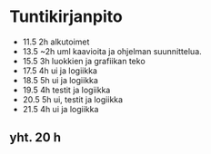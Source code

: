 # Tuntikirjanpito

- 11.5 2h alkutoimet
- 13.5 ~2h uml kaavioita ja ohjelman suunnittelua.
- 15.5 3h luokkien ja grafiikan teko
- 17.5 4h ui ja logiikka
- 18.5 5h ui ja logiikka
- 19.5 4h testit ja logiikka
- 20.5 5h ui, testit ja logiikka
- 21.5 4h ui ja logiikka

## yht. 20 h
